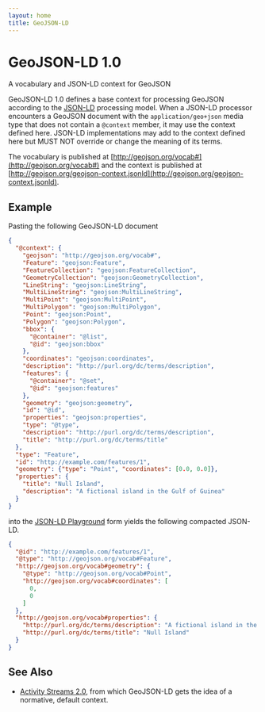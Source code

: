 ```yaml
---
layout: home
title: GeoJSON-LD
---
```


# GeoJSON-LD 1.0

A vocabulary and JSON-LD context for GeoJSON

GeoJSON-LD 1.0 defines a base context for processing GeoJSON according
to the [JSON-LD](https://www.w3.org/TR/json-ld/) processing model. When
a JSON-LD processor encounters a GeoJSON document with the
`application/geo+json` media type that does not contain a `@context` member, it
may use the context defined here. JSON-LD implementations may add to the
context defined here but MUST NOT override or change the meaning of its terms.

The vocabulary is published at [http://geojson.org/vocab#](http://geojson.org/vocab#) and the context is
published at [http://geojson.org/geojson-context.jsonld](http://geojson.org/geojson-context.jsonld).

## Example

Pasting the following GeoJSON-LD document

```json
{
  "@context": {
    "geojson": "http://geojson.org/vocab#",
    "Feature": "geojson:Feature",
    "FeatureCollection": "geojson:FeatureCollection",
    "GeometryCollection": "geojson:GeometryCollection",
    "LineString": "geojson:LineString",
    "MultiLineString": "geojson:MultiLineString",
    "MultiPoint": "geojson:MultiPoint",
    "MultiPolygon": "geojson:MultiPolygon",
    "Point": "geojson:Point",
    "Polygon": "geojson:Polygon",
    "bbox": {
      "@container": "@list",
      "@id": "geojson:bbox"
    },
    "coordinates": "geojson:coordinates",
    "description": "http://purl.org/dc/terms/description",
    "features": {
      "@container": "@set",
      "@id": "geojson:features"
    },
    "geometry": "geojson:geometry",
    "id": "@id",
    "properties": "geojson:properties",
    "type": "@type",
    "description": "http://purl.org/dc/terms/description",
    "title": "http://purl.org/dc/terms/title"
  },
  "type": "Feature",
  "id": "http://example.com/features/1",
  "geometry": {"type": "Point", "coordinates": [0.0, 0.0]},
  "properties": {
    "title": "Null Island",
    "description": "A fictional island in the Gulf of Guinea"
  }
}
```

into the [JSON-LD Playground](http://json-ld.org/playground/) form yields
the following compacted JSON-LD.

```json
{
  "@id": "http://example.com/features/1",
  "@type": "http://geojson.org/vocab#Feature",
  "http://geojson.org/vocab#geometry": {
    "@type": "http://geojson.org/vocab#Point",
    "http://geojson.org/vocab#coordinates": [
      0,
      0
    ]
  },
  "http://geojson.org/vocab#properties": {
    "http://purl.org/dc/terms/description": "A fictional island in the Gulf of Guinea",
    "http://purl.org/dc/terms/title": "Null Island"
  }
}
```

## See Also

* [Activity Streams 2.0](https://www.w3.org/TR/activitystreams-core/), from which
GeoJSON-LD gets the idea of a normative, default context.
